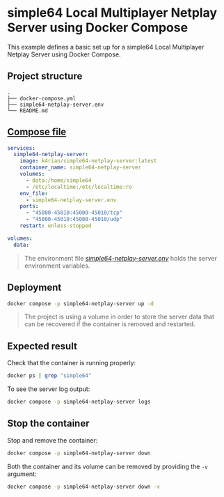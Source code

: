 simple64 Local Multiplayer Netplay Server using Docker Compose
=====
This example defines a basic set up for a simple64 Local Multiplayer Netplay Server using Docker Compose. 

## Project structure
```shell
.
├── docker-compose.yml
├── simple64-netplay-server.env
└── README.md
```

## [Compose file](docker-compose.yml)
```yaml
services:
  simple64-netplay-server:
    image: k4rian/simple64-netplay-server:latest
    container_name: simple64-netplay-server
    volumes:
      - data:/home/simple64
      - /etc/localtime:/etc/localtime:ro
    env_file:
      - simple64-netplay-server.env
    ports:
      - "45000-45010:45000-45010/tcp"
      - "45000-45010:45000-45010/udp"
    restart: unless-stopped

volumes:
  data:
```

> The environment file *[simple64-netplay-server.env](simple64-netplay-server.env)* holds the server environment variables.

## Deployment
```bash
docker compose -p simple64-netplay-server up -d
```
> The project is using a volume in order to store the server data that can be recovered if the container is removed and restarted.

## Expected result
Check that the container is running properly:
```bash
docker ps | grep "simple64"
```

To see the server log output:
```bash
docker compose -p simple64-netplay-server logs
```

## Stop the container
Stop and remove the container:
```bash
docker compose -p simple64-netplay-server down
```

Both the container and its volume can be removed by providing the `-v` argument:
```bash
docker compose -p simple64-netplay-server down -v
```